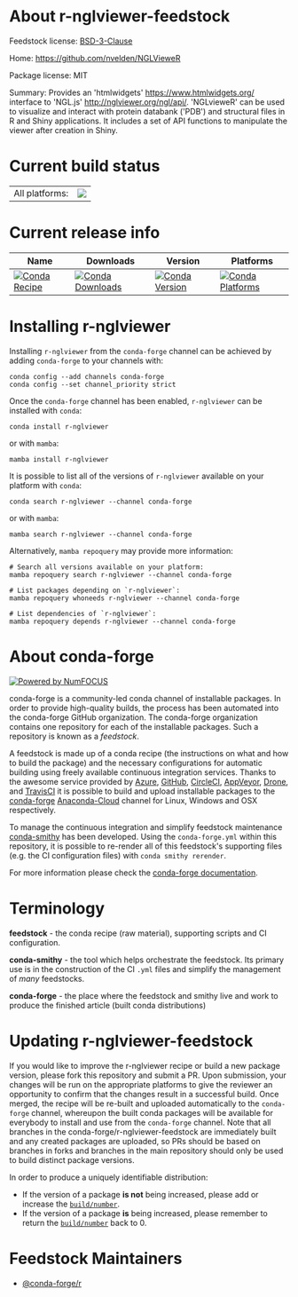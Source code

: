 About r-nglviewer-feedstock
===========================

Feedstock license: [BSD-3-Clause](https://github.com/conda-forge/r-nglviewer-feedstock/blob/main/LICENSE.txt)

Home: https://github.com/nvelden/NGLVieweR

Package license: MIT

Summary: Provides an 'htmlwidgets' <https://www.htmlwidgets.org/> interface to 'NGL.js' <http://nglviewer.org/ngl/api/>. 'NGLvieweR' can be used to visualize and interact with protein databank ('PDB') and structural files in R and Shiny applications. It includes a set of API functions to manipulate the viewer after creation in Shiny.

Current build status
====================


<table><tr><td>All platforms:</td>
    <td>
      <a href="https://dev.azure.com/conda-forge/feedstock-builds/_build/latest?definitionId=19797&branchName=main">
        <img src="https://dev.azure.com/conda-forge/feedstock-builds/_apis/build/status/r-nglviewer-feedstock?branchName=main">
      </a>
    </td>
  </tr>
</table>

Current release info
====================

| Name | Downloads | Version | Platforms |
| --- | --- | --- | --- |
| [![Conda Recipe](https://img.shields.io/badge/recipe-r--nglviewer-green.svg)](https://anaconda.org/conda-forge/r-nglviewer) | [![Conda Downloads](https://img.shields.io/conda/dn/conda-forge/r-nglviewer.svg)](https://anaconda.org/conda-forge/r-nglviewer) | [![Conda Version](https://img.shields.io/conda/vn/conda-forge/r-nglviewer.svg)](https://anaconda.org/conda-forge/r-nglviewer) | [![Conda Platforms](https://img.shields.io/conda/pn/conda-forge/r-nglviewer.svg)](https://anaconda.org/conda-forge/r-nglviewer) |

Installing r-nglviewer
======================

Installing `r-nglviewer` from the `conda-forge` channel can be achieved by adding `conda-forge` to your channels with:

```
conda config --add channels conda-forge
conda config --set channel_priority strict
```

Once the `conda-forge` channel has been enabled, `r-nglviewer` can be installed with `conda`:

```
conda install r-nglviewer
```

or with `mamba`:

```
mamba install r-nglviewer
```

It is possible to list all of the versions of `r-nglviewer` available on your platform with `conda`:

```
conda search r-nglviewer --channel conda-forge
```

or with `mamba`:

```
mamba search r-nglviewer --channel conda-forge
```

Alternatively, `mamba repoquery` may provide more information:

```
# Search all versions available on your platform:
mamba repoquery search r-nglviewer --channel conda-forge

# List packages depending on `r-nglviewer`:
mamba repoquery whoneeds r-nglviewer --channel conda-forge

# List dependencies of `r-nglviewer`:
mamba repoquery depends r-nglviewer --channel conda-forge
```


About conda-forge
=================

[![Powered by
NumFOCUS](https://img.shields.io/badge/powered%20by-NumFOCUS-orange.svg?style=flat&colorA=E1523D&colorB=007D8A)](https://numfocus.org)

conda-forge is a community-led conda channel of installable packages.
In order to provide high-quality builds, the process has been automated into the
conda-forge GitHub organization. The conda-forge organization contains one repository
for each of the installable packages. Such a repository is known as a *feedstock*.

A feedstock is made up of a conda recipe (the instructions on what and how to build
the package) and the necessary configurations for automatic building using freely
available continuous integration services. Thanks to the awesome service provided by
[Azure](https://azure.microsoft.com/en-us/services/devops/), [GitHub](https://github.com/),
[CircleCI](https://circleci.com/), [AppVeyor](https://www.appveyor.com/),
[Drone](https://cloud.drone.io/welcome), and [TravisCI](https://travis-ci.com/)
it is possible to build and upload installable packages to the
[conda-forge](https://anaconda.org/conda-forge) [Anaconda-Cloud](https://anaconda.org/)
channel for Linux, Windows and OSX respectively.

To manage the continuous integration and simplify feedstock maintenance
[conda-smithy](https://github.com/conda-forge/conda-smithy) has been developed.
Using the ``conda-forge.yml`` within this repository, it is possible to re-render all of
this feedstock's supporting files (e.g. the CI configuration files) with ``conda smithy rerender``.

For more information please check the [conda-forge documentation](https://conda-forge.org/docs/).

Terminology
===========

**feedstock** - the conda recipe (raw material), supporting scripts and CI configuration.

**conda-smithy** - the tool which helps orchestrate the feedstock.
                   Its primary use is in the construction of the CI ``.yml`` files
                   and simplify the management of *many* feedstocks.

**conda-forge** - the place where the feedstock and smithy live and work to
                  produce the finished article (built conda distributions)


Updating r-nglviewer-feedstock
==============================

If you would like to improve the r-nglviewer recipe or build a new
package version, please fork this repository and submit a PR. Upon submission,
your changes will be run on the appropriate platforms to give the reviewer an
opportunity to confirm that the changes result in a successful build. Once
merged, the recipe will be re-built and uploaded automatically to the
`conda-forge` channel, whereupon the built conda packages will be available for
everybody to install and use from the `conda-forge` channel.
Note that all branches in the conda-forge/r-nglviewer-feedstock are
immediately built and any created packages are uploaded, so PRs should be based
on branches in forks and branches in the main repository should only be used to
build distinct package versions.

In order to produce a uniquely identifiable distribution:
 * If the version of a package **is not** being increased, please add or increase
   the [``build/number``](https://docs.conda.io/projects/conda-build/en/latest/resources/define-metadata.html#build-number-and-string).
 * If the version of a package **is** being increased, please remember to return
   the [``build/number``](https://docs.conda.io/projects/conda-build/en/latest/resources/define-metadata.html#build-number-and-string)
   back to 0.

Feedstock Maintainers
=====================

* [@conda-forge/r](https://github.com/conda-forge/r/)

